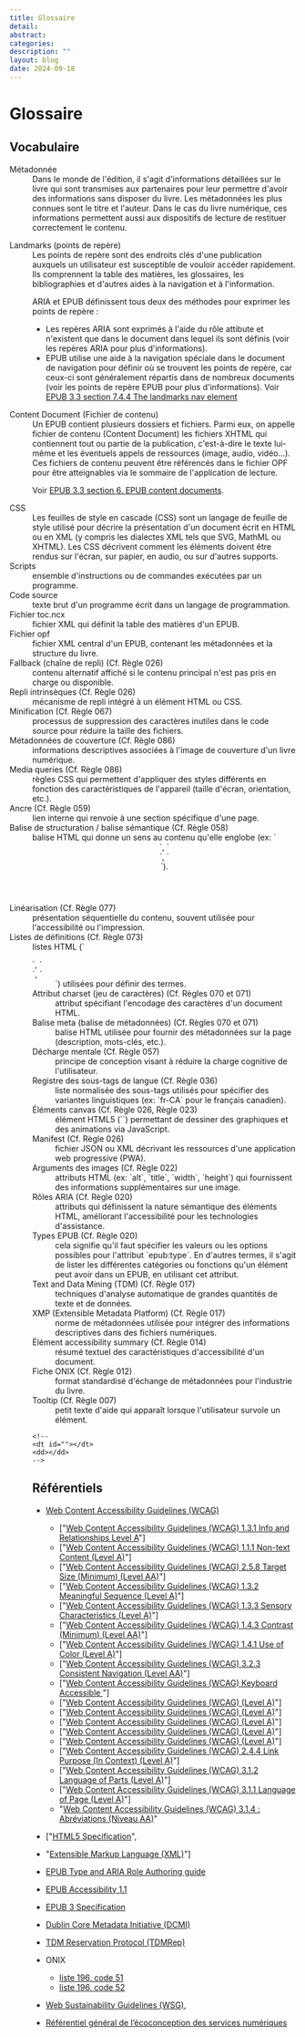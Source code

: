 ```yaml
---
title: Glossaire 
detail: 
abstract: 
categories: 
description: ""
layout: blog
date: 2024-09-18
---
```

# Glossaire

## Vocabulaire
<dl>
<dt id="metadata">Métadonnée</dt>
<dd>
Dans le monde de l'édition, il s'agit d'informations détaillées sur le livre qui sont transmises aux partenaires pour leur permettre d'avoir des informations sans disposer du livre. Les métadonnées les plus connues sont le titre et l'auteur.
Dans le cas du livre numérique, ces informations permettent aussi aux dispositifs de lecture de restituer correctement le contenu.
</dd>
<dl>
<dt id="landmarks">Landmarks (points de repère)</dt>
<dd>
Les points de repère sont des endroits clés d'une publication auxquels un utilisateur est susceptible de vouloir accéder rapidement. Ils comprennent la table des matières, les glossaires, les bibliographies et d'autres aides à la navigation et à l'information.

ARIA et EPUB définissent tous deux des méthodes pour exprimer les points de repère&nbsp;:
* Les repères ARIA sont exprimés à l'aide du rôle attibute et n'existent que dans le document dans lequel ils sont définis (voir les repères ARIA pour plus d'informations).
* EPUB utilise une aide à la navigation spéciale dans le document de navigation pour définir où se trouvent les points de repère, car ceux-ci sont généralement répartis dans de nombreux documents (voir les points de repère EPUB pour plus d'informations).
Voir [EPUB 3.3 section 7.4.4 The landmarks nav element](https://www.w3.org/TR/epub-33/#sec-nav-landmarks)
</dd>
<dt id="contentdocument">Content Document (Fichier de contenu)</dt>
<dd>
Un EPUB contient plusieurs dossiers et fichiers. Parmi eux, on appelle fichier de contenu (Content Document) les fichiers XHTML qui contiennent tout ou partie de la publication, c'est-à-dire le texte lui-même et les éventuels appels de ressources (image, audio, vidéo...). Ces fichiers de contenu peuvent être référencés dans le fichier OPF pour être atteignables via le sommaire de l'application de lecture.

Voir [EPUB 3.3 section 6. EPUB content documents](https://www.w3.org/TR/epub-33/#sec-contentdocs).
</dd> 
<dt id="CSS">CSS</dt>
    <dd>Les feuilles de style en cascade (CSS) sont un langage de feuille de style utilisé pour décrire la présentation d'un document écrit en HTML ou en XML (y compris les dialectes XML tels que SVG, MathML ou XHTML). Les CSS décrivent comment les éléments doivent être rendus sur l'écran, sur papier, en audio, ou sur d'autres supports.</dd> 
<dt id="Scripts">Scripts</dt>
    <dd>ensemble d'instructions ou de commandes exécutées par un programme.</dd> 
<dt id="Codesource">Code source</dt>
    <dd>texte brut d'un programme écrit dans un langage de programmation.</dd> 
<dt id="tocncx">Fichier toc.ncx</dt>
    <dd>fichier XML qui définit la table des matières d'un EPUB.</dd> 
<dt id="opf">Fichier opf</dt>
    <dd>fichier XML central d'un EPUB, contenant les métadonnées et la structure du livre.</dd> 
<dt id="Fallback">Fallback (chaîne de repli) (Cf. Règle 026)</dt>
    <dd>contenu alternatif affiché si le contenu principal n'est pas pris en charge ou disponible.</dd> 
<dt id="Repli">Repli intrinsèques (Cf. Règle 026)</dt>
    <dd>mécanisme de repli intégré à un élément HTML ou CSS.</dd> 
<dt id="Minification">Minification (Cf. Règle 067)</dt>
    <dd>processus de suppression des caractères inutiles dans le code source pour réduire la taille des fichiers.</dd> 
<dt id="couverture">Métadonnées de couverture (Cf. Règle 086)</dt>
    <dd>informations descriptives associées à l'image de couverture d'un livre numérique.</dd> 
<dt id="Mediaqueries">Media queries (Cf. Règle 086)</dt>
    <dd>règles CSS qui permettent d'appliquer des styles différents en fonction des caractéristiques de l'appareil (taille d'écran, orientation, etc.).</dd> 
<dt id="Ancre">Ancre (Cf. Règle 059)</dt>
    <dd>lien interne qui renvoie à une section spécifique d'une page.</dd> 
<dt id="balisesemantique">Balise de structuration / balise sémantique (Cf. Règle 058)</dt>
    <dd>balise HTML qui donne un sens au contenu qu'elle englobe (ex: `<header>`, `<article>`, `<footer>`).</dd> 
<dt id="Linearisation">Linéarisation (Cf. Règle 077)</dt>
    <dd>présentation séquentielle du contenu, souvent utilisée pour l'accessibilité ou l'impression.</dd> 
<dt id="Listesdedefinitions">Listes de définitions (Cf. Règle 073)</dt>
    <dd>listes HTML (`<dl>`, `<dt>`, `<dd>`) utilisées pour définir des termes.</dd> 
<dt id="Attributcharset">Attribut charset (jeu de caractères) (Cf. Règles 070 et 071)</dt>
    <dd>attribut spécifiant l'encodage des caractères d'un document HTML.</dd> 
<dt id="Balisemeta">Balise meta (balise de métadonnées) (Cf. Règles 070 et 071)</dt>
    <dd>balise HTML utilisée pour fournir des métadonnées sur la page (description, mots-clés, etc.).</dd> 
<dt id="Dechargementale">Décharge mentale (Cf. Règle 057)</dt>
    <dd>principe de conception visant à réduire la charge cognitive de l'utilisateur.</dd> 
<dt id="Registredessous-tagsdelangue ">Registre des sous-tags de langue (Cf. Règle 036)</dt>
    <dd>liste normalisée des sous-tags utilisés pour spécifier des variantes linguistiques (ex: `fr-CA` pour le français canadien).</dd> 
<dt id="canvas">Éléments canvas (Cf. Règle 026, Règle 023)</dt>
    <dd>élément HTML5 (`<canvas>`) permettant de dessiner des graphiques et des animations via JavaScript.</dd> 
<dt id="Manifest">Manifest (Cf. Règle 026)</dt>
    <dd>fichier JSON ou XML décrivant les ressources d'une application web progressive (PWA).</dd> 
<dt id="Argumentsdesimages">Arguments des images (Cf. Règle 022)</dt>
    <dd>attributs HTML (ex: `alt`, `title`, `width`, `height`) qui fournissent des informations supplémentaires sur une image.</dd> 
<dt id="RolesARIA">Rôles ARIA (Cf. Règle 020)</dt>
    <dd>attributs qui définissent la nature sémantique des éléments HTML, améliorant l'accessibilité pour les technologies d'assistance.</dd> 
<dt id="TypesEPUB">Types EPUB (Cf. Règle 020)</dt>
    <dd>cela signifie qu'il faut spécifier les valeurs ou les options possibles pour l'attribut `epub:type`. En d'autres termes, il s'agit de lister les différentes catégories ou fonctions qu'un élément peut avoir dans un EPUB, en utilisant cet attribut.</dd> 
<dt id="TDM">Text and Data Mining (TDM) (Cf. Règle 017)</dt>
    <dd>techniques d'analyse automatique de grandes quantités de texte et de données.</dd> 
<dt id="XMP">XMP (Extensible Metadata Platform) (Cf. Règle 017)</dt>
    <dd>norme de métadonnées utilisée pour intégrer des informations descriptives dans des fichiers numériques.</dd> 
<dt id="accessibilitysummary">Élément accessibility summary (Cf. Règle 014)</dt>
    <dd>résumé textuel des caractéristiques d'accessibilité d'un document.</dd> 
<dt id="FicheONIX">Fiche ONIX (Cf. Règle 012)</dt>
    <dd>format standardisé d'échange de métadonnées pour l'industrie du livre.</dd> 
<dt id="Tooltip">Tooltip (Cf. Règle 007)</dt>
    <dd>petit texte d'aide qui apparaît lorsque l'utilisateur survole un élément.</dd> 

    <!-- 
    <dt id=""></dt>
    <dd></dd> 
    -->

</dl>


## Référentiels

* [Web Content Accessibility Guidelines (WCAG)](https://www.w3.org/WAI/standards-guidelines/wcag/)
     * ["[Web Content Accessibility Guidelines (WCAG) 1.3.1 Info and Relationships Level A](https://www.w3.org/Translations/WCAG22-fr/#info-and-relationships)"]
     * ["[Web Content Accessibility Guidelines (WCAG) 1.1.1 Non-text Content (Level A)](https://www.w3.org/Translations/WCAG22-fr/#non-text-content)"]
     * ["[Web Content Accessibility Guidelines (WCAG) 2.5.8  Target Size (Minimum) (Level AA)](https://www.w3.org/Translations/WCAG22-fr/#target-size-minimum)"]
     * ["[Web Content Accessibility Guidelines (WCAG) 1.3.2 Meaningful Sequence (Level A)](https://www.w3.org/Translations/WCAG22-fr/#meaningful-sequence)"]
     * ["[Web Content Accessibility Guidelines (WCAG) 1.3.3 Sensory Characteristics (Level A)](https://www.w3.org/Translations/WCAG22-fr/#sensory-characteristics)"]
     * ["[Web Content Accessibility Guidelines (WCAG) 1.4.3 Contrast (Minimum) (Level AA)](https://www.w3.org/Translations/WCAG22-fr/#contrast-minimum)"]
     * ["[Web Content Accessibility Guidelines (WCAG)  1.4.1 Use of Color (Level A)](https://www.w3.org/Translations/WCAG22-fr/#use-of-color)"]
     * ["[Web Content Accessibility Guidelines (WCAG) 3.2.3 Consistent Navigation (Level AA)](https://www.w3.org/Translations/WCAG22-fr/#consistent-navigation)"]
     * ["[Web Content Accessibility Guidelines (WCAG) Keyboard Accessible ](https://www.w3.org/Translations/WCAG22-fr/#keyboard-accessible)"]
     * ["[Web Content Accessibility Guidelines (WCAG)  (Level A)]()"]
     * ["[Web Content Accessibility Guidelines (WCAG) (Level A)]()"]
     * ["[Web Content Accessibility Guidelines (WCAG)  (Level A)]()"]
     * ["[Web Content Accessibility Guidelines (WCAG) (Level A)]()"]
     * ["[Web Content Accessibility Guidelines (WCAG)  (Level A)]()"]
     * ["[Web Content Accessibility Guidelines (WCAG) 2.4.4 Link Purpose (In Context) (Level A)](https://www.w3.org/Translations/WCAG22-fr/#link-purpose-in-context)"]
     * ["[Web Content Accessibility Guidelines (WCAG) 3.1.2 Language of Parts (Level A)](https://www.w3.org/Translations/WCAG22-fr/#language-of-parts)"]
     * ["[Web Content Accessibility Guidelines (WCAG) 3.1.1 Language of Page (Level A)](https://www.w3.org/Translations/WCAG22-fr/#language-of-page)"]
     *  "[Web Content Accessibility Guidelines (WCAG) 3.1.4 : Abréviations (Niveau AA)](https://www.w3.org/Translations/WCAG22-fr/#abbreviations)"

     
*  ["[HTML5 Specification](https://html.spec.whatwg.org/)", 
* "[Extensible Markup Language (XML)](https://www.w3.org/TR/xml/)"]

* [EPUB Type and ARIA Role Authoring guide](https://w3c.github.io/epub-specs/epub33/epub-aria-authoring/)
* [EPUB Accessibility 1.1](https://www.w3.org/TR/epub-a11y-11/)
* [EPUB 3 Specification](https://www.w3.org/publishing/epub3/)

* [Dublin Core Metadata Initiative (DCMI)](https://www.dublincore.org/specifications/dublin-core/dcmi-terms/)

* [TDM Reservation Protocol (TDMRep)](https://w3c.github.io/cg-reports/tdmrep/CG-FINAL-tdmrep-20240510/)

* ONIX
  * [liste 196, code 51](https://ns.editeur.org/onix/en/196/51)
  * [liste 196, code 52](https://ns.editeur.org/onix/en/196/52)

* [Web Sustainability Guidelines (WSG)](https://w3c.github.io/sustyweb/#minify-your-html-css-and-javascript"), 

* [Référentiel général de l’écoconception des services numériques](https://www.arcep.fr/uploads/tx_gspublication/consultation-referentiel-ecoconception-services-numeriques_091023.pdf) 